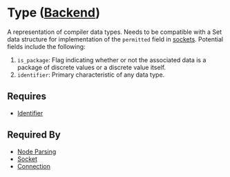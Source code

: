 # Type ([Backend](../backend.md))

A representation of compiler data types. Needs to be compatible with a Set data structure for implementation of the `permitted` field in [sockets](./socket.md). Potential fields include the following:

1. `is_package`: Flag indicating whether or not the associated data is a package of discrete values or a discrete value itself.
2. `identifier`: Primary characteristic of any data type.

## Requires

- [Identifier](./identifier.md)

## Required By

- [Node Parsing](../node_file_format/parsing.md)
- [Socket](./socket.md)
- [Connection](./connection.md)
